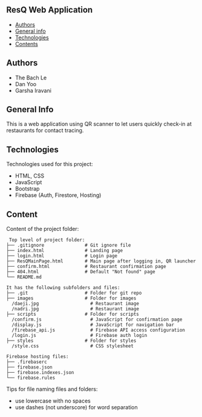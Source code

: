 ## ResQ Web Application

* [Authors](#authors)
* [General info](#general-info)
* [Technologies](#technologies)
* [Contents](#content)

## Authors
* The Bach Le
* Dan Yoo
* Garsha Iravani

## General Info
This is a web application using QR scanner to let users quickly check-in at restaurants for contact tracing.
	
## Technologies
Technologies used for this project:
* HTML, CSS
* JavaScript
* Bootstrap
* Firebase (Auth, Firestore, Hosting)
	
## Content
Content of the project folder:

```
 Top level of project folder: 
├── .gitignore               # Git ignore file
├── index.html               # Landing page
├── login.html               # Login page
├── ResQMainPage.html        # Main page after logging in, QR launcher
├── confirm.html             # Restaurant confirmation page
├── 404.html                 # Default "Not found" page
└── README.md

It has the following subfolders and files:
├── .git                     # Folder for git repo
├── images                   # Folder for images
  /daeji.jpg                   # Restaurant image
  /nadri.jpg                   # Restaurant image
├── scripts                  # Folder for scripts
  /confirm.js                  # JavaScript for confirmation page
  /display.js                  # JavaScript for navigation bar
  /firebase_api.js             # Firebase API access configuration
  /login.js                    # Firebase auth login
├── styles                   # Folder for styles
  /style.css                   # CSS stylesheet

Firebase hosting files: 
├── .firebaserc
├── firebase.json
├── firebase.indexes.json
└── firebase.rules

```

Tips for file naming files and folders:
* use lowercase with no spaces
* use dashes (not underscore) for word separation

